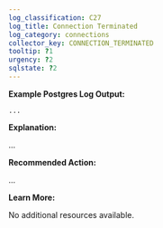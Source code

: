 ```yaml
---
log_classification: C27
log_title: Connection Terminated
log_category: connections
collector_key: CONNECTION_TERMINATED
tooltip: ?1
urgency: ?2
sqlstate: ?2
---
```


**Example Postgres Log Output:**

```
...
```

**Explanation:**

...

**Recommended Action:**

...

**Learn More:**

No additional resources available.
